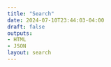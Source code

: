 ```yaml
---
title: "Search"
date: 2024-07-10T23:44:03-04:00
draft: false
outputs:
- HTML
- JSON
layout: search
---
```


